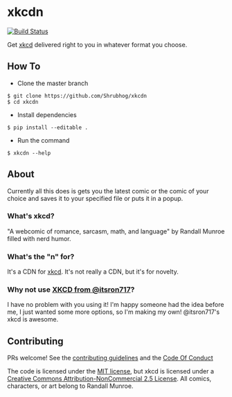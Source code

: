 # xkcdn 
[![Build Status](https://travis-ci.com/Shrubhog/xkcdn.svg?branch=master)](https://travis-ci.com/Shrubhog/xkcdn)

Get [xkcd](https://xkcd.com/) delivered right to you in whatever format you choose.
## How To
* Clone the master branch
```
$ git clone https://github.com/Shrubhog/xkcdn
$ cd xkcdn
```
* Install dependencies
```
$ pip install --editable .
```
* Run the command
```
$ xkcdn --help
```
## About
Currently all this does is gets you the latest comic or the comic of your choice and saves it to your specified file or puts it in a popup.
### What's xkcd?
"A webcomic of romance, sarcasm, math, and language" by Randall Munroe filled with nerd humor.
### What's the "n" for?
It's a CDN for [xkcd](https://xkcd.com). It's not really a CDN, but it's for novelty.
### Why not use [XKCD from @itsron717](https://github.com/itsron717/XKCD)?
I have no problem with you using it! I'm happy someone had the idea before me, I just wanted some more options, so I'm making my own! @itsron717's xkcd is awesome.
## Contributing
PRs welcome! See the [contributing guidelines](CONTRIBUTING.md) and the [Code Of Conduct](CODE_OF_CONDUCT.md)

The code is licensed under the [MIT license](LICENSE.md), but xkcd is licensed under a [Creative Commons Attribution-NonCommercial 2.5 License](https://xkcd.com/license.html). All comics, characters, or art belong to Randall Munroe.
